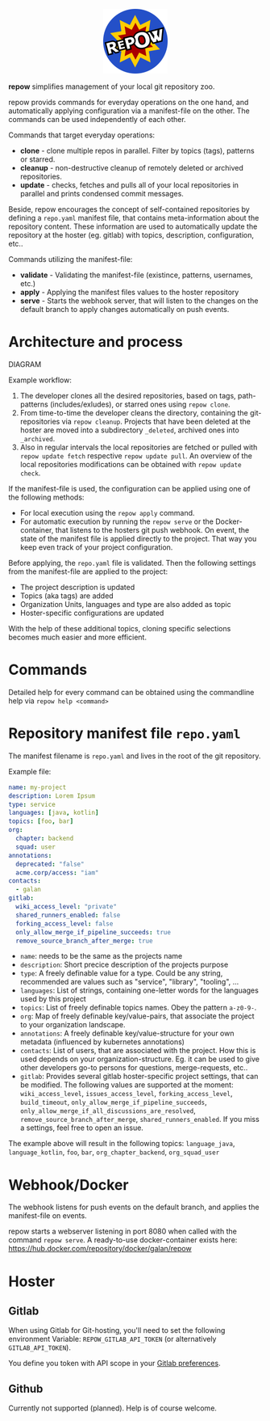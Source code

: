<p align="center">
  <img src="media/repow-02-512.png" width="128">
</p>

**repow** simplifies management of your local git repository zoo.

repow provids commands for everyday operations on the one hand, and automatically applying configuration via a manifest-file on the other. The commands can be used independently of each other.

Commands that target everyday operations:
* **clone** - clone multiple repos in parallel. Filter by topics (tags), patterns or starred.
* **cleanup** - non-destructive cleanup of remotely deleted or archived repositories.
* **update** - checks, fetches and pulls all of your local repositories in parallel and prints condensed commit messages.

Beside, repow encourages the concept of self-contained repositories by defining a `repo.yaml` manifest file, that contains meta-information about the repository content. These information are used to automatically update the repository at the hoster (eg. gitlab) with topics, description, configuration, etc..

Commands utilizing the manifest-file:
* **validate** - Validating the manifest-file (existince, patterns, usernames, etc.)
* **apply** - Applying the manifest files values to the hoster repository
* **serve** - Starts the webhook server, that will listen to the changes on the default branch to apply changes automatically on push events.


# Architecture and process

DIAGRAM

Example workflow:
1. The developer clones all the desired repositories, based on tags, path-patterns (includes/exludes), or starred ones using `repow clone`.
2. From time-to-time the developer cleans the directory, containing the git-repositories via `repow cleanup`. Projects that have been deleted at the hoster are moved into a subdirectory `_deleted`, archived ones into `_archived`.
3. Also in regular intervals the local repositories are fetched or pulled with `repow update fetch` respective `repow update pull`. An overview of the local repositories modifications can be obtained with `repow update check`.

If the manifest-file is used, the configuration can be applied using one of the following methods:
* For local execution using the `repow apply` command.
* For automatic execution by running the `repow serve` or the Docker-container, that listens to the hosters git push webhook. On event, the state of the manifest file is applied directly to the project. That way you keep even track of your project configuration.

Before applying, the `repo.yaml` file is validated. Then the following settings from the manifest-file are applied to the project:
* The project description is updated
* Topics (aka tags) are added
* Organization Units, languages and type are also added as topic
* Hoster-specific configurations are updated

With the help of these additional topics, cloning specific selections becomes much easier and more efficient.


# Commands
Detailed help for every command can be obtained using the commandline help via `repow help <command>`

# Repository manifest file `repo.yaml`

The manifest filename is `repo.yaml` and lives in the root of the git repository.

Example file:
```yaml
name: my-project
description: Lorem Ipsum
type: service
languages: [java, kotlin]
topics: [foo, bar]
org:
  chapter: backend
  squad: user
annotations:
  deprecated: "false"
  acme.corp/access: "iam"
contacts:
  - galan
gitlab:
  wiki_access_level: "private"
  shared_runners_enabled: false
  forking_access_level: false
  only_allow_merge_if_pipeline_succeeds: true
  remove_source_branch_after_merge: true
```

* `name`: needs to be the same as the projects name
* `description`: Short precice description of the projects purpose
* `type`: A freely definable value for a type. Could be any string, recommended are values such as "service", "library", "tooling", ...
* `languages`: List of strings, containing one-letter words for the languages used by this project
* `topics`: List of freely definable topics names. Obey the pattern `a-z0-9-`.
* `org`: Map of freely definable key/value-pairs, that associate the project to your organization landscape.
* `annotations`: A freely definable key/value-structure for your own metadata (influenced by kubernetes annotations)
* `contacts`: List of users, that are associated with the project. How this is used depends on your organization-structure. Eg. it can be used to give other developers go-to persons for questions, merge-requests, etc..
* `gitlab`: Provides several gitlab hoster-specific project settings, that can be modified. The following values are supported at the moment: `wiki_access_level`, `issues_access_level`, `forking_access_level`, `build_timeout`, `only_allow_merge_if_pipeline_succeeds`, `only_allow_merge_if_all_discussions_are_resolved`, `remove_source_branch_after_merge`, `shared_runners_enabled`. If you miss a settings, feel free to open an issue.

The example above will result in the following topics: `language_java`, `language_kotlin`, `foo`, `bar`, `org_chapter_backend`, `org_squad_user`

# Webhook/Docker
The webhook listens for push events on the default branch, and applies the manifest-file on events.

repow starts a webserver listening in port 8080 when called with the command `repow serve`. A ready-to-use docker-container exists here: https://hub.docker.com/repository/docker/galan/repow

# Hoster

## Gitlab
When using Gitlab for Git-hosting, you'll need to set the following environment Variable: `REPOW_GITLAB_API_TOKEN` (or alternatively `GITLAB_API_TOKEN`).

You define you token with API scope in your [Gitlab preferences](https://gitlab.com/-/profile/personal_access_tokens).

## Github
Currently not supported (planned). Help is of course welcome.
